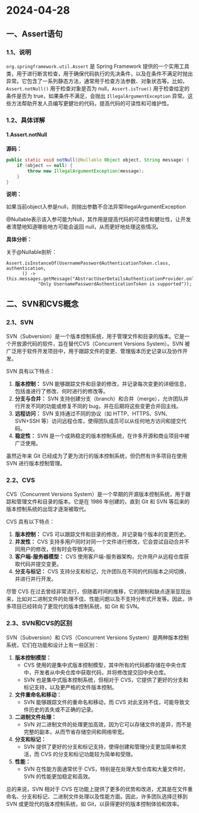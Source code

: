 # 2024-04-28

## 一、Assert语句

### 1.1、说明

`org.springframework.util.Assert` 是 Spring Framework 提供的一个实用工具类，用于进行断言检查，用于确保代码执行的先决条件，以及在条件不满足时抛出异常。它包含了一系列静态方法，通常用于检查方法参数、对象状态等。比如，`Assert.notNull()` 用于检查对象是否为 null，`Assert.isTrue()` 用于检查给定的条件是否为 true，如果条件不满足，会抛出 `IllegalArgumentException` 异常。这些方法帮助开发人员编写更健壮的代码，提高代码的可读性和可维护性。

### 1.2、具体详解

#### 1.Assert.notNull

**源码：**

```java
public static void notNull(@Nullable Object object, String message) {
    if (object == null) {
        throw new IllegalArgumentException(message);
    }
}
```

**说明：**

如果当前object入参是null，则抛出参数不合法异常IllegalArgumentException

@Nullable表示该入参可能为Null，其作用是提高代码的可读性和健壮性，让开发者清楚地知道哪些地方可能会返回 null，从而更好地处理这些情况。

**具体分析：**

关于@Nullable剖析：









```
Assert.isInstanceOf(UsernamePasswordAuthenticationToken.class, authentication,
      () -> this.messages.getMessage("AbstractUserDetailsAuthenticationProvider.onlySupports",
            "Only UsernamePasswordAuthenticationToken is supported"));
```



## 二、SVN和CVS概念

### 2.1、SVN

SVN（Subversion）是一个版本控制系统，用于管理文件和目录的版本。它是一个开放源代码的软件，旨在替代CVS（Concurrent Versions System）。SVN 被广泛用于软件开发项目中，用于跟踪文件的变更、管理版本历史记录以及协作开发。

SVN 具有以下特点：

1. **版本控制：** SVN 能够跟踪文件和目录的修改，并记录每次变更的详细信息，包括谁进行了修改、何时进行的修改等。
2. **分支与合并：** SVN 支持创建分支（branch）和合并（merge），允许团队并行开发不同的功能或修复不同的 bug，并在后期将这些变更合并回主线。
3. **远程访问：** SVN 支持通过不同的协议（如 HTTP、HTTPS、SVN、SVN+SSH 等）访问远程仓库，使得团队成员可以从任何地方访问和提交代码。
4. **稳定性：** SVN 是一个成熟稳定的版本控制系统，在许多开源和商业项目中被广泛使用。

虽然近年来 Git 已经成为了更为流行的版本控制系统，但仍然有许多项目在使用 SVN 进行版本控制管理。

### 2.2、CVS

CVS（Concurrent Versions System）是一个早期的开源版本控制系统，用于跟踪和管理文件和目录的版本。它是在 1986 年创建的，直到 Git 和 SVN 等后来的版本控制系统的出现才逐渐被取代。

CVS 具有以下特点：

1. **版本控制：** CVS 可以跟踪文件和目录的修改，并记录每个版本的变更历史。
2. **并发性：** CVS 支持多用户同时对同一个文件进行修改，它会尝试自动合并不同用户的修改，但有时会导致冲突。
3. **客户端-服务器模型：** CVS 使用客户端-服务器架构，允许用户从远程仓库获取代码并提交变更。
4. **分支与标记：** CVS 支持分支和标记，允许团队在不同的代码版本之间切换，并进行并行开发。

尽管 CVS 在过去曾经非常流行，但随着时间的推移，它的限制和缺点逐渐显现出来，比如对二进制文件的处理不佳、性能问题以及不支持分布式开发等。因此，许多项目已经转向了更现代的版本控制系统，如 Git 和 SVN。

### 2.3、SVN和CVS的区别

SVN（Subversion）和 CVS（Concurrent Versions System）是两种版本控制系统，它们在功能和设计上有一些区别：

1. **版本控制模型：**
   - CVS 使用的是集中式版本控制模型，其中所有的代码都存储在中央仓库中，开发者从中央仓库中获取代码，并将修改提交回中央仓库。
   - SVN 也是集中式版本控制系统，但相对于 CVS，它提供了更好的分支和标记支持，以及更严格的文件版本控制。
2. **文件重命名和移动：**
   - SVN 能够跟踪文件的重命名和移动，而 CVS 对此支持不佳，可能导致文件历史的丢失或不正确的记录。
3. **二进制文件处理：**
   - SVN 对二进制文件的处理更加高效，因为它可以存储文件的差异，而不是完整的副本，从而节省存储空间和网络带宽。
4. **分支和标记：**
   - SVN 提供了更好的分支和标记支持，使得创建和管理分支更加简单和灵活，而 CVS 的分支和标记功能较为简单和受限。
5. **性能：**
   - SVN 在性能方面通常优于 CVS，特别是在处理大型仓库和大量文件时，SVN 的性能更加稳定和高效。

总的来说，SVN 相对于 CVS 在功能上提供了更多的优势和改进，尤其是在文件重命名、分支和标记、二进制文件处理以及性能方面。因此，许多团队选择迁移到 SVN 或更现代的版本控制系统，如 Git，以获得更好的版本控制体验和效率。